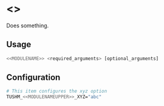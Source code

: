 # <<MODULENAME>>
Does something.

## Usage
```bash
<<MODULENAME>> <required_arguments> [optional_arguments]
```

## Configuration
```bash
# This item configures the xyz option
TUSHM_<<MODULENAMEUPPER>>_XYZ="abc"
```
